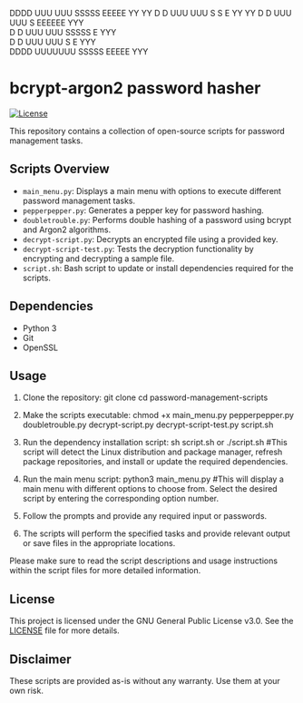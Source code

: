 DDDD   UUU   UUU  SSSSS   EEEEE   YY   YY
D   D  UUU   UUU S     S  E        YY YY 
D   D  UUU   UUU S         EEEEEE    YYY  
D   D  UUU   UUU  SSSSS    E         YYY  
D   D  UUU   UUU      S    E        YYY   
DDDD    UUUUUUU   SSSSS     EEEEE   YYY    

# bcrypt-argon2 password hasher


[![License](https://img.shields.io/badge/License-GPLv3-blue.svg)](https://opensource.org/licenses/GPL-3.0)

This repository contains a collection of open-source scripts for password management tasks.

## Scripts Overview

- `main_menu.py`: Displays a main menu with options to execute different password management tasks.
- `pepperpepper.py`: Generates a pepper key for password hashing.
- `doubletrouble.py`: Performs double hashing of a password using bcrypt and Argon2 algorithms.
- `decrypt-script.py`: Decrypts an encrypted file using a provided key.
- `decrypt-script-test.py`: Tests the decryption functionality by encrypting and decrypting a sample file.
- `script.sh`: Bash script to update or install dependencies required for the scripts.

## Dependencies

- Python 3
- Git
- OpenSSL

## Usage

1. Clone the repository:
    git clone <repository-url>
    cd password-management-scripts

2. Make the scripts executable:
    chmod +x main_menu.py pepperpepper.py doubletrouble.py decrypt-script.py decrypt-script-test.py script.sh

3. Run the dependency installation script:
    sh script.sh or ./script.sh
    #This script will detect the Linux distribution and package manager, refresh package repositories, and install or update the required dependencies.

4. Run the main menu script:
    python3 main_menu.py
    #This will display a main menu with different options to choose from. Select the desired script by entering the corresponding option number.

5. Follow the prompts and provide any required input or passwords.

6. The scripts will perform the specified tasks and provide relevant output or save files in the appropriate locations.

Please make sure to read the script descriptions and usage instructions within the script files for more detailed information.

## License

This project is licensed under the GNU General Public License v3.0. See the [LICENSE](LICENSE) file for more details.

## Disclaimer

These scripts are provided as-is without any warranty. Use them at your own risk.

